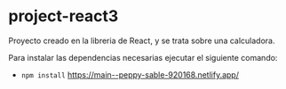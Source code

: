 # project-react3
Proyecto creado en la libreria de React, y se trata sobre una calculadora.

Para instalar las dependencias necesarias ejecutar el siguiente comando: 
- `npm install`
https://main--peppy-sable-920168.netlify.app/
